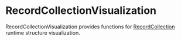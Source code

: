 # RecordCollectionVisualization

RecordCollectionVisualization provides functions for [RecordCollection](../README.md) runtime structure visualization.
